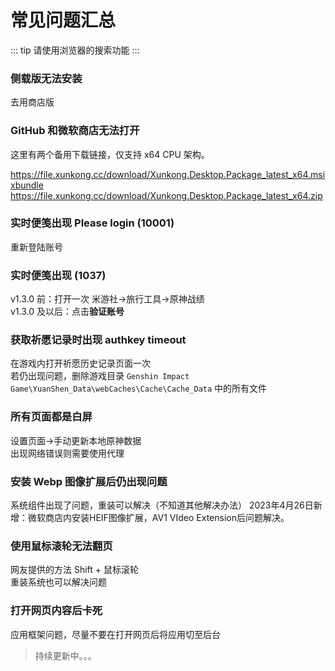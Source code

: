 # 常见问题汇总

::: tip
请使用浏览器的搜索功能
:::

### 侧载版无法安装

去用商店版

### GitHub 和微软商店无法打开

这里有两个备用下载链接，仅支持 x64 CPU 架构。

https://file.xunkong.cc/download/Xunkong.Desktop.Package_latest_x64.msixbundle    
https://file.xunkong.cc/download/Xunkong.Desktop.Package_latest_x64.zip

### 实时便笺出现 Please login (10001)

重新登陆账号

### 实时便笺出现 (1037)

v1.3.0 前：打开一次 米游社->旅行工具->原神战绩    
v1.3.0 及以后：点击**验证账号**

### 获取祈愿记录时出现 authkey timeout

在游戏内打开祈愿历史记录页面一次    
若仍出现问题，删除游戏目录 `Genshin Impact Game\YuanShen_Data\webCaches\Cache\Cache_Data` 中的所有文件

### 所有页面都是白屏

设置页面->手动更新本地原神数据    
出现网络错误则需要使用代理

### 安装 Webp 图像扩展后仍出现问题

系统组件出现了问题，重装可以解决（不知道其他解决办法）
2023年4月26日新增：微软商店内安装HEIF图像扩展，AV1 VIdeo Extension后问题解决。

### 使用鼠标滚轮无法翻页

网友提供的方法 Shift + 鼠标滚轮    
重装系统也可以解决问题

### 打开网页内容后卡死

应用框架问题，尽量不要在打开网页后将应用切至后台


> 持续更新中。。。
